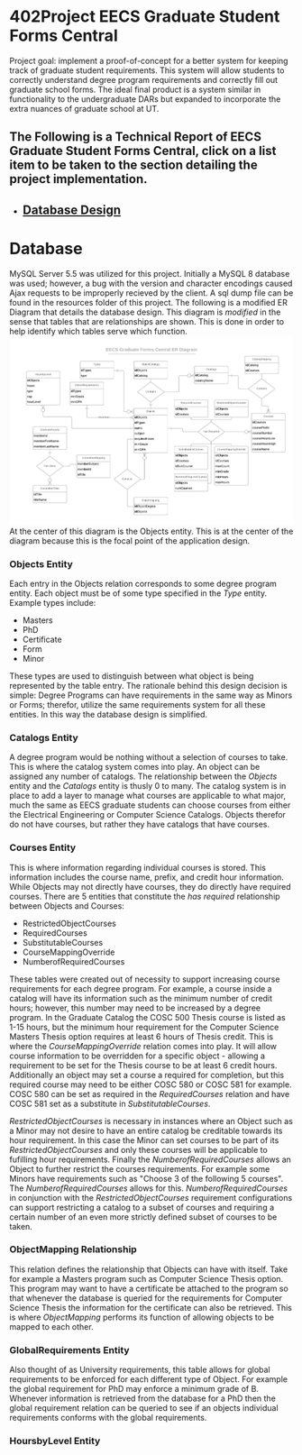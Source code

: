 # 402Project EECS Graduate Student Forms Central

Project goal: implement a proof-of-concept for a better system for keeping track of graduate student requirements. This system will allow students to correctly understand degree program requirements and correctly fill out graduate school forms. The ideal final product is a system similar in functionality to the undergraduate DARs but expanded to incorporate the extra nuances of graduate school at UT.

## The Following is a Technical Report of EECS Graduate Student Forms Central, click on a list item to be taken to the section detailing the project implementation.
- ## [Database Design](#database) 

# Database 

MySQL Server 5.5 was utilized for this project. Initially a MySQL 8 database was used; however, a bug with the version and character encodings caused Ajax requests to be improperly recieved by the client. A sql dump file can be found in the resources folder of this project. The following is a modified ER Diagram that details the database design. This diagram is *modified* in the sense that tables that are relationships are shown. This is done in order to help identify which tables serve which function.
![Image of ER Diagram](./resources/ERDiagram.png)
At the center of this diagram is the Objects entity. This is at the center of the diagram because this is the focal point of the application design. 
### Objects Entity 
Each entry in the Objects relation corresponds to some degree program entity. Each object must be of some type specified in the *Type* entity. Example types include:
- Masters
- PhD
- Certificate 
- Form
- Minor 

These types are used to distinguish between what object is being represented by the table entry. The rationale behind this design decision is simple: Degree Programs can have requirements in the same way as Minors or Forms; therefor, utilize the same requirements system for all these entities. In this way the database design is simplified.
### Catalogs Entity
A degree program would be nothing without a selection of courses to take. This is where the catalog system comes into play. An object can be assigned any number of catalogs. The relationship between the *Objects* entity and the *Catalogs* entity is thusly 0 to many. The catalog system is in place to add a layer to manage what courses are applicable to what major, much the same as EECS graduate students can choose courses from either the Electrical Engineering or Computer Science Catalogs. Objects therefor do not have courses, but rather they have catalogs that have courses.
### Courses Entity
This is where information regarding individual courses is stored. This information includes the course name, prefix, and credit hour information. While Objects may not directly have courses, they do directly have required courses. There are 5 entities that constitute the *has required* relationship between Objects and Courses:
- RestrictedObjectCourses
- RequiredCourses
- SubstitutableCourses
- CourseMappingOverride
- NumberofRequiredCourses

These tables were created out of necessity to support increasing course requirements for each degree program. For example, a course inside a catalog will have its information such as the minimum number of credit hours; however, this number may need to be increased by a degree program. In the Graduate Catalog the COSC 500 Thesis course is listed as 1-15 hours, but the minimum hour requirement for the Computer Science Masters Thesis option requires at least 6 hours of Thesis credit. This is where the *CourseMappingOverride* relation comes into play. It will allow course information to be overridden for a specific object - allowing a requirement to be set for the Thesis course to be at least 6 credit hours. Additionally an object may set a course a required for completion, but this required course may need to be either COSC 580 or COSC 581 for example. COSC 580 can be set as required in the *RequiredCourses* relation and have COSC 581 set as a substitute in *SubstitutableCourses*. 

*RestrictedObjectCourses* is necessary in instances where an Object such as a Minor may not desire to have an entire catalog be creditable towards its hour requirement. In this case the Minor can set courses to be part of its *RestrictedObjectCourses* and only these courses will be applicable to fufilling hour requirements. Finally the *NumberofRequiredCourses* allows an Object to further restrict the courses requirements. For example some Minors have requirements such as "Choose 3 of the following 5 courses". The *NumberofRequiredCourses* allows for this. *NumberofRequiredCourses* in conjunction with the *RestrictedObjectCourses* requirement configurations can support restricting a catalog to a subset of courses and requiring a certain number of an even more strictly defined subset of courses to be taken. 
### ObjectMapping Relationship
This relation defines the relationship that Objects can have with itself. Take for example a Masters program such as Computer Science Thesis option. This program may want to have a certificate be attached to the program so that whenever the database is queried for the requirements for Computer Science Thesis the information for the certificate can also be retrieved. This is where *ObjectMapping* performs its function of allowing objects to be mapped to each other.
### GlobalRequirements Entity
Also thought of as University requirements, this table allows for global requirements to be enforced for each different type of Object. For example the global requirement for PhD may enforce a minimum grade of B. Whenever information is retrieved from the database for a PhD then the global requirement relation can be queried to see if an objects individual requirements conforms with the global requirements. 
### HoursbyLevel Entity 
